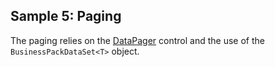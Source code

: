 ## Sample 5: Paging

The paging relies on the [DataPager](/docs/controls/businesspack/DataPager/{branch}) control and the use of the `BusinessPackDataSet<T>` object.